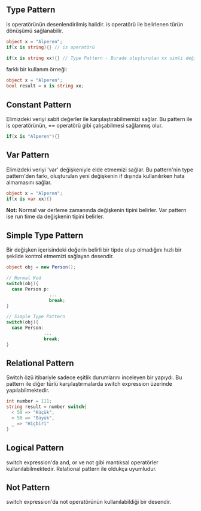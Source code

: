 
## Type Pattern
is operatörünün desenlendirilmiş halidir.
is operatörü ile belirlenen türün dönüşümü sağlanabilir.
```cs
object x = "Alperen";
if(x is string){} // is operatörü

if(x is string xx){} // Type Pattern - Burada oluşturulan xx simli değişkene if'in dışından da erişilebilir ama kullanırken hata alınır.
```

farklı bir kullanım örneği:
```cs
object x = "Alperen";
bool result = x is string xx;
```

## Constant Pattern
Elimizdeki veriyi sabit değerler ile karşılaştırabilmemizi sağlar. Bu pattern ile is operatörünün, == operatörü gibi 
çalışabilmesi sağlanmış olur.
```cs
if(x is "Alperen"){} 
```

## Var Pattern
Elimizdeki veriyi 'var' değişkeniyle elde etmemizi sağlar. Bu pattern'nin type pattern'den farkı, oluşturulan yeni
değişkenin if dışında kullanılırken hata almamasını sağlar.
```cs
object x = "Alperen";
if(x is var xx){}
```
**Not:** Normal var derleme zamanında değişkenin tipini belirler. Var pattern ise run time da değişkenin tipini belirler.

## Simple Type Pattern
Bir değişken içerisindeki değerin belirli bir tipde olup olmadığını hızlı bir şekilde kontrol etmemizi sağlayan desendir.
```cs
object obj = new Person();

// Normal Kod
switch(obj){ 
  case Person p:
                ...
                break;
} 

// Simple Type Pattern
switch(obj){
  case Person:
              ...
              break;
} 
```

## Relational Pattern
Switch özü itibariyle sadece eşitlik durumlarını inceleyen bir yapıydı. Bu pattern ile diğer
türlü karşılaştırmalarda switch expression üzerinde yapılabilmektedir.
```cs
int number = 111;
string result = number switch{
  < 50 => "Küçük",
  > 50 => "Büyük",
  _ => "Hiçbiri"
}
```

## Logical Pattern
switch expression'da and, or ve not gibi mantıksal operatörler kullanılabilmektedir. Relational pattern ile oldukça uyumludur.

## Not Pattern
switch expression'da not operatörünün kullanılabildiği bir desendir.




